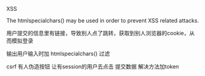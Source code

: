 XSS

The htmlspecialchars() may be used in order to prevent XSS related attacks.

用户提交的信息里有链接，导致别人点了跳转，获取到别人浏览器的cookie，从而模拟登录

输出用户输入时加 htmlspecialchars() 过滤


csrf
有人伪造按钮 让有session的用户去点击 提交数据
解决方法加token
